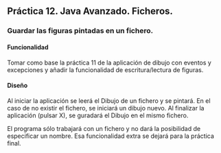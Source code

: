 ## Práctica 12. Java Avanzado. Ficheros.
### Guardar las figuras pintadas en un fichero.

#### Funcionalidad

Tomar como base la práctica 11 de la aplicación de dibujo con eventos y excepciones y añadir la funcionalidad de escritura/lectura de figuras.

#### Diseño 

Al iniciar la aplicación se leerá el Dibujo de un fichero y se pintará. En el caso de no existir el fichero, se iniciará un dibujo nuevo. Al finalizar la aplicación (pulsar X), se guradará el Dibujo en el mismo fichero.

El programa sólo trabajará con un fichero y no dará la posibilidad de especificar un nombre. Esa funcionalidad extra se dejará para la práctica final.


